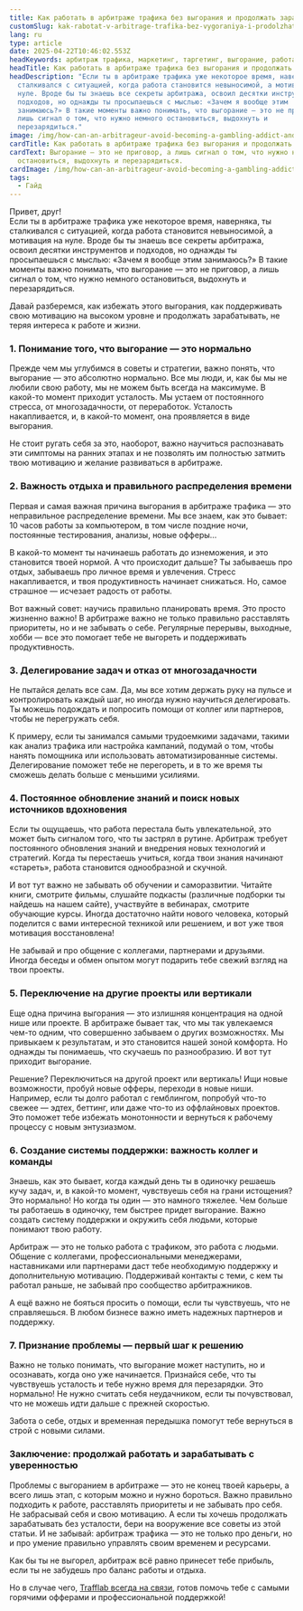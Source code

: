 ```yaml
---
title: Как работать в арбитраже трафика без выгорания и продолжать зарабатывать?
customSlug: kak-rabotat-v-arbitrage-trafika-bez-vygoraniya-i-prodolzhat-zarabatyvat
lang: ru
type: article
date: 2025-04-22T10:46:02.553Z
headKeywords: арбитраж трафика, маркетинг, таргетинг, выгорание, работа
headTitle: Как работать в арбитраже трафика без выгорания и продолжать зарабатывать?
headDescription: "Если ты в арбитраже трафика уже некоторое время, наверняка, ты
  сталкивался с ситуацией, когда работа становится невыносимой, а мотивация на
  нуле. Вроде бы ты знаешь все секреты арбитража, освоил десятки инструментов и
  подходов, но однажды ты просыпаешься с мыслью: «Зачем я вообще этим
  занимаюсь?» В такие моменты важно понимать, что выгорание — это не приговор, а
  лишь сигнал о том, что нужно немного остановиться, выдохнуть и
  перезарядиться."
image: /img/how-can-an-arbitrageur-avoid-becoming-a-gambling-addict-and-how-can-he-spot-signs-of-gambling-addiction-at-the-very-beginning.jpg
cardTitle: Как работать в арбитраже трафика без выгорания и продолжать зарабатывать?
cardText: Выгорание — это не приговор, а лишь сигнал о том, что нужно немного
  остановиться, выдохнуть и перезарядиться.
cardImage: /img/how-can-an-arbitrageur-avoid-becoming-a-gambling-addict-and-how-can-he-spot-signs-of-gambling-addiction-at-the-beginning.jpg
tags:
  - Гайд
---
```

Привет, друг!\
Если ты в арбитраже трафика уже некоторое время, наверняка, ты сталкивался с ситуацией, когда работа становится невыносимой, а мотивация на нуле. Вроде бы ты знаешь все секреты арбитража, освоил десятки инструментов и подходов, но однажды ты просыпаешься с мыслью: «Зачем я вообще этим занимаюсь?» В такие моменты важно понимать, что выгорание — это не приговор, а лишь сигнал о том, что нужно немного остановиться, выдохнуть и перезарядиться.

Давай разберемся, как избежать этого выгорания, как поддерживать свою мотивацию на высоком уровне и продолжать зарабатывать, не теряя интереса к работе и жизни.

### 1. Понимание того, что выгорание — это нормально

Прежде чем мы углубимся в советы и стратегии, важно понять, что выгорание — это абсолютно нормально. Все мы люди, и, как бы мы не любили свою работу, мы не можем быть всегда на максимуме. В какой-то момент приходит усталость. Мы устаем от постоянного стресса, от многозадачности, от переработок. Усталость накапливается, и, в какой-то момент, она проявляется в виде выгорания.

Не стоит ругать себя за это, наоборот, важно научиться распознавать эти симптомы на ранних этапах и не позволять им полностью затмить твою мотивацию и желание развиваться в арбитраже.

### 2. Важность отдыха и правильного распределения времени

Первая и самая важная причина выгорания в арбитраже трафика — это неправильное распределение времени. Мы все знаем, как это бывает: 10 часов работы за компьютером, в том числе поздние ночи, постоянные тестирования, анализы, новые офферы… 

В какой-то момент ты начинаешь работать до изнеможения, и это становится твоей нормой. А что происходит дальше? Ты забываешь про отдых, забываешь про личное время и увлечения. Стресс накапливается, и твоя продуктивность начинает снижаться. Но, самое страшное — исчезает радость от работы.

Вот важный совет: научись правильно планировать время. Это просто жизненно важно! В арбитраже важно не только правильно расставлять приоритеты, но и не забывать о себе. Регулярные перерывы, выходные, хобби — все это помогает тебе не выгореть и поддерживать продуктивность.

### 3. Делегирование задач и отказ от многозадачности

Не пытайся делать все сам. Да, мы все хотим держать руку на пульсе и контролировать каждый шаг, но иногда нужно научиться делегировать. Ты можешь подождать и попросить помощи от коллег или партнеров, чтобы не перегружать себя.

К примеру, если ты занимался самыми трудоемкими задачами, такими как анализ трафика или настройка кампаний, подумай о том, чтобы нанять помощника или использовать автоматизированные системы. Делегирование поможет тебе не перегореть, и в то же время ты сможешь делать больше с меньшими усилиями.

### 4. Постоянное обновление знаний и поиск новых источников вдохновения

Если ты ощущаешь, что работа перестала быть увлекательной, это может быть сигналом того, что ты застрял в рутине. Арбитраж требует постоянного обновления знаний и внедрения новых технологий и стратегий. Когда ты перестаешь учиться, когда твои знания начинают «стареть», работа становится однообразной и скучной.

И вот тут важно не забывать об обучении и саморазвитии. Читайте книги, смотрите фильмы, слушайте подкасты (различные подборки ты найдешь на нашем сайте), участвуйте в вебинарах, смотрите обучающие курсы. Иногда достаточно найти нового человека, который поделится с вами интересной техникой или решением, и вот уже твоя мотивация восстановлена!

Не забывай и про общение с коллегами, партнерами и друзьями. Иногда беседы и обмен опытом могут подарить тебе свежий взгляд на твои проекты.

### 5. Переключение на другие проекты или вертикали

Еще одна причина выгорания — это излишняя концентрация на одной нише или проекте. В арбитраже бывает так, что мы так увлекаемся чем-то одним, что совершенно забываем о других возможностях. Мы привыкаем к результатам, и это становится нашей зоной комфорта. Но однажды ты понимаешь, что скучаешь по разнообразию. И вот тут приходит выгорание.

Решение? Переключиться на другой проект или вертикаль! Ищи новые возможности, пробуй новые офферы, переходи в новые ниши. Например, если ты долго работал с гемблингом, попробуй что-то свежее — эдтех, беттинг, или даже что-то из оффлайновых проектов. Это поможет тебе избежать монотонности и вернуться к рабочему процессу с новым энтузиазмом.

### 6. Создание системы поддержки: важность коллег и команды

Знаешь, как это бывает, когда каждый день ты в одиночку решаешь кучу задач, и, в какой-то момент, чувствуешь себя на грани истощения? Это нормально! Но когда ты один — это намного тяжелее. Чем больше ты работаешь в одиночку, тем быстрее придет выгорание. Важно создать систему поддержки и окружить себя людьми, которые понимают твою работу.

Арбитраж — это не только работа с трафиком, это работа с людьми. Общение с коллегами, профессиональными менеджерами, наставниками или партнерами даст тебе необходимую поддержку и дополнительную мотивацию. Поддерживай контакты с теми, с кем ты работал раньше, не забывай про сообщество арбитражников.

А ещё важно не бояться просить о помощи, если ты чувствуешь, что не справляешься. В любом бизнесе важно иметь надежных партнеров и поддержку.

### 7. Признание проблемы — первый шаг к решению

Важно не только понимать, что выгорание может наступить, но и осознавать, когда оно уже начинается. Признайся себе, что ты чувствуешь усталость и тебе нужно время для перезарядки. Это нормально! Не нужно считать себя неудачником, если ты почувствовал, что не можешь идти дальше с прежней скоростью.

Забота о себе, отдых и временная передышка помогут тебе вернуться в строй с новыми силами.

### Заключение: продолжай работать и зарабатывать с уверенностью

Проблемы с выгоранием в арбитраже — это не конец твоей карьеры, а всего лишь этап, с которым можно и нужно бороться. Важно правильно подходить к работе, расставлять приоритеты и не забывать про себя. Не забрасывай себя и свою мотивацию. А если ты хочешь продолжать зарабатывать без усталости, бери на вооружение все советы из этой статьи. И не забывай: арбитраж трафика — это не только про деньги, но и про умение правильно управлять своим временем и ресурсами.

Как бы ты не выгорел, арбитраж всё равно принесет тебе прибыль, если ты не забудешь про баланс работы и отдыха.

Но в случае чего, [Trafflab всегда на связи](https://t.me/trafflab_cpa), готов помочь тебе с самыми горячими офферами и профессиональной поддержкой!